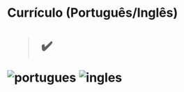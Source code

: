 <h1> Currículo (Português/Inglês) <h1> 

  > ✔️

![portugues](https://user-images.githubusercontent.com/79876042/154276337-b12ca1cb-2b85-4a51-b594-e1acf8967c2b.png)
![ingles](https://user-images.githubusercontent.com/79876042/154276351-0dc37dcd-3d3f-44c8-8447-6b0206ac6e48.png)

  <br>
  </br>
  <br>
